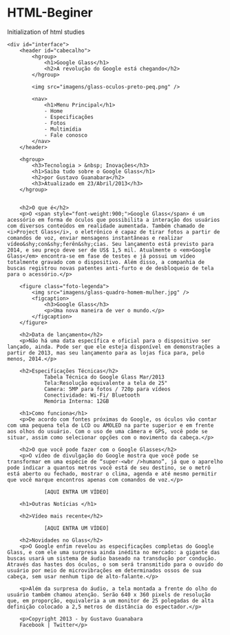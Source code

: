 # HTML-Beginer
Initialization of html studies

<!DOCTYPE html>

<html lang="pt-br">
<head>
    <meta charset="utf-8" />
    <title>Tudo sobre Google Glass</title>
	<link rel="stylesheet" type="text/css" href="css/CSS1.css"/>
</head>
<body>

	<div id="interface">
		<header id="cabecalho">
			<hgroup>
				<h1>Google Glass</h1>
				<h2>A revolução do Google está chegando</h2>
			</hgroup>

			<img src="imagens/glass-oculos-preto-peq.png" />

			<nav>
				<h1>Menu Principal</h1>
				- Home
				- Especificações
				- Fotos
				- Multimídia
				- Fale conosco
			</nav>
		</header>

		<hgroup>
			<h3>Tecnologia > &nbsp; Inovações</h3>
			<h1>Saiba tudo sobre o Google Glass</h1>
			<h2>por Gustavo Guanabara</h2>
			<h3>Atualizado em 23/Abril/2013</h3>
		</hgroup>


		<h2>O que é</h2> 
		<p>O <span style="font-weight:900;">Google Glass</span> é um acessório em forma de óculos que possibilita a interação dos usuários com diversos conteúdos em realidade aumentada. Também chamado de <i>Project Glass</i>, o eletrônico é capaz de tirar fotos a partir de comandos de voz, enviar mensagens instantâneas e realizar vídeo&shy;con&shy;ferên&shy;cias. Seu lançamento está previsto para 2014, e seu preço deve ser de US$ 1,5 mil. Atualmente o <em>Google Glass</em> encontra-se em fase de testes e já possui um vídeo totalmente gravado com o dispositivo. Além disso, a companhia de buscas registrou novas patentes anti-furto e de desbloqueio de tela para o acessório.</p>
		
		<figure class="foto-legenda">
			<img src="imagens/glass-quadro-homem-mulher.jpg" />
			<figcaption>
				<h3>Google Glass</h3>
				<p>Uma nova maneira de ver o mundo.</p>
			</figcaption>
		</figure>
		
		<h2>Data de lançamento</h2>
		<p>Não há uma data específica e oficial para o dispositivo ser lançado, ainda. Pode ser que ele esteja disponível em demonstrações a partir de 2013, mas seu lançamento para as lojas fica para, pelo menos, 2014.</p> 
		
		<h2>Especificações Técnicas</h2>
				Tabela Técnica do Google Glass Mar/2013
				Tela:Resolução equivalente a tela de 25"
				Camera: 5MP para fotos / 720p para vídeos 
				Conectividade: Wi-Fi/ Bluetooth 
				Memória Interna: 12GB 
				
		<h1>Como funciona</h1> 
		<p>De acordo com fontes próximas do Google, os óculos vão contar com uma pequena tela de LCD ou AMOLED na parte superior e em frente aos olhos do usuário. Com o uso de uma câmera e GPS, você pode se situar, assim como selecionar opções com o movimento da cabeça.</p>
				
		<h2>O que você pode fazer com o Google Glasses</h2> 
		<p>O vídeo de divulgação do Google mostra que você pode se transformar em uma espécie de “super-<wbr />humano”, já que o aparelho pode indicar a quantos metros você está de seu destino, se o metrô está aberto ou fechado, mostrar o clima, agenda e até mesmo permitir que você marque encontros apenas com comandos de voz.</p>
				
				[AQUI ENTRA UM VÍDEO] 
				
		<h1>Outras Notícias </h1>

		<h2>Vídeo mais recente</h2>
				
				[AQUI ENTRA UM VÍDEO] 
				
		<h2>Novidades no Glass</h2>
		<p>O Google enfim revelou as especificações completas do Google Glass, e com ele uma surpresa ainda inédita no mercado: a gigante das buscas usará um sistema de áudio baseado na transdução por condução. Através das hastes dos óculos, o som será transmitido para o ouvido do usuário por meio de microvibrações em determinados ossos de sua cabeça, sem usar nenhum tipo de alto-falante.</p> 
		
		<p>Além da surpresa do áudio, a tela montada a frente do olho do usuário também chamou atenção. Serão 640 x 360 pixels de resolução que, em proporção, equivaleria a um monitor de 25 polegadas de alta definição colocado a 2,5 metros de distância do espectador.</p>
		
		<p>Copyright 2013 - by Gustavo Guanabara
		Facebook | Twitter</p>
</div>
	
</body>
</html>
